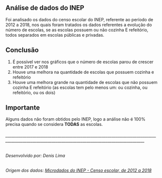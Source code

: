 ## Análise de dados do INEP

Foi analisado os dados do censo escolar do INEP, referente ao período de 2012 a 2018, nos quais foram tratados os dados referentes a evolução do número de escolas, se as escolas possuem ou não cozinha E refeitório, todos separados em escolas públicas e privadas.  
  
## Conclusão
1. É possível ver nos gráficos que o número de escolas parou de crescer entre 2017 e 2018
2. Houve uma melhora na quantidade de escolas que possuem cozinha e refeitório
3. Houve uma melhora grande na quantidade de escolas que não possuem cozinha E refeitório (as escolas tem pelo menos um: ou cozinha, ou refeitório, ou os dois)
  
## Importante
Alguns dados não foram obtidos pelo INEP, logo a análise não é 100% precisa quando se considera **TODAS** as escolas.

###### ______________________________________________________________________________________________________________________________________________________

###### Desenvolvido por: Denis Lima
###### Origem dos dados: [Microdados do INEP - Censo escolar, de 2012 a 2018](http://inep.gov.br/microdados)
